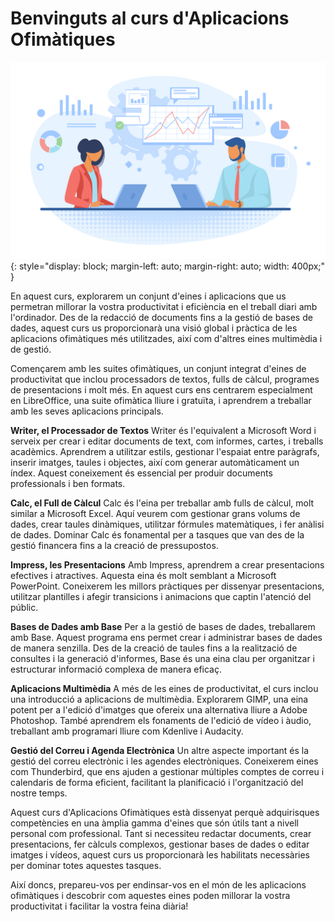# Benvinguts al curs d'Aplicacions Ofimàtiques

![](assets/intro_image.jpg){: style="display: block; margin-left: auto; margin-right: auto; width: 400px;" }

En aquest curs, explorarem un conjunt d'eines i aplicacions que us permetran millorar la vostra productivitat i eficiència en el treball diari amb l'ordinador. Des de la redacció de documents fins a la gestió de bases de dades, aquest curs us proporcionarà una visió global i pràctica de les aplicacions ofimàtiques més utilitzades, així com d'altres eines multimèdia i de gestió.

Començarem amb les suites ofimàtiques, un conjunt integrat d'eines de productivitat que inclou processadors de textos, fulls de càlcul, programes de presentacions i molt més. En aquest curs ens centrarem especialment en LibreOffice, una suite ofimàtica lliure i gratuïta, i aprendrem a treballar amb les seves aplicacions principals.

**Writer, el Processador de Textos**
Writer és l'equivalent a Microsoft Word i serveix per crear i editar documents de text, com informes, cartes, i treballs acadèmics. Aprendrem a utilitzar estils, gestionar l'espaiat entre paràgrafs, inserir imatges, taules i objectes, així com generar automàticament un índex. Aquest coneixement és essencial per produir documents professionals i ben formats.

**Calc, el Full de Càlcul**
Calc és l'eina per treballar amb fulls de càlcul, molt similar a Microsoft Excel. Aquí veurem com gestionar grans volums de dades, crear taules dinàmiques, utilitzar fórmules matemàtiques, i fer anàlisi de dades. Dominar Calc és fonamental per a tasques que van des de la gestió financera fins a la creació de pressupostos.

**Impress, les Presentacions**
Amb Impress, aprendrem a crear presentacions efectives i atractives. Aquesta eina és molt semblant a Microsoft PowerPoint. Coneixerem les millors pràctiques per dissenyar presentacions, utilitzar plantilles i afegir transicions i animacions que captin l'atenció del públic.

**Bases de Dades amb Base**
Per a la gestió de bases de dades, treballarem amb Base. Aquest programa ens permet crear i administrar bases de dades de manera senzilla. Des de la creació de taules fins a la realització de consultes i la generació d'informes, Base és una eina clau per organitzar i estructurar informació complexa de manera eficaç.

**Aplicacions Multimèdia**
A més de les eines de productivitat, el curs inclou una introducció a aplicacions de multimèdia. Explorarem GIMP, una eina potent per a l'edició d'imatges que ofereix una alternativa lliure a Adobe Photoshop. També aprendrem els fonaments de l'edició de vídeo i àudio, treballant amb programari lliure com Kdenlive i Audacity.

**Gestió del Correu i Agenda Electrònica**
Un altre aspecte important és la gestió del correu electrònic i les agendes electròniques. Coneixerem eines com Thunderbird, que ens ajuden a gestionar múltiples comptes de correu i calendaris de forma eficient, facilitant la planificació i l'organització del nostre temps.

Aquest curs d'Aplicacions Ofimàtiques està dissenyat perquè adquirisques competències en una àmplia gamma d'eines que són útils tant a nivell personal com professional. Tant si necessiteu redactar documents, crear presentacions, fer càlculs complexos, gestionar bases de dades o editar imatges i vídeos, aquest curs us proporcionarà les habilitats necessàries per dominar totes aquestes tasques.

Així doncs, prepareu-vos per endinsar-vos en el món de les aplicacions ofimàtiques i descobrir com aquestes eines poden millorar la vostra productivitat i facilitar la vostra feina diària!